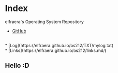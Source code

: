 # Index
elfraera's Operating System Repository

* [GitHub](https://github.com/elfraera/os212)
<br>
* [Log](https://elfraera.github.io/os212/TXT/mylog.txt)
<br>
* [Links](https://elfraera.github.io/os212/links.md/)

## Hello :D
